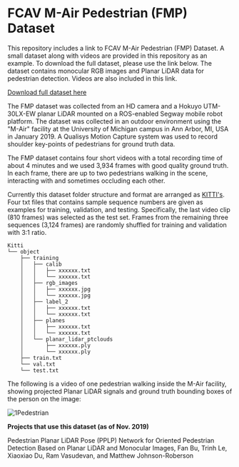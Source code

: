 # FCAV M-Air Pedestrian (FMP) Dataset
This repository includes a link to FCAV M-Air Pedestrian (FMP) Dataset. A small dataset along with videos are provided in this repository as an example. To download the full dataset, please use the link below. The dataset contains monocular RGB images and Planar LiDAR data for pedestrian detection. Videos are also included in this link.

[Download full dataset here](https://drive.google.com/open?id=1vBk0fDZRf3Tq3Wauwry4OiminLXkv7Q-)

The FMP dataset was collected from an HD camera and a Hokuyo UTM-30LX-EW planar LiDAR mounted on a ROS-enabled Segway mobile robot platform. The dataset was collected in an outdoor environment using the "M-Air" facility at the University of Michigan campus in Ann Arbor, MI, USA in January 2019. A Qualisys Motion Capture system was used to record shoulder key-points of pedestrians for ground truth data.

The FMP dataset contains four short videos with a total recording time of about 4 minutes and we used 3,934 frames with good quality ground truth. In each frame, there are up to two pedestrians walking in the scene, interacting with and sometimes occluding each other. 

Currently this dataset folder structure and format are arranged as [KITTI's](http://www.cvlibs.net/datasets/kitti/). Four txt files that contains sample sequence numbers are given as examples for training, validation, and testing. Specifically, the last video clip (810 frames) was selected as the test set. Frames from the remaining three sequences (3,124 frames) are randomly shuffled for training and validation with 3:1 ratio.

```
Kitti
└── object
    ├── training
    │   ├── calib
    │   │   ├── xxxxxx.txt
    │   │   └── xxxxxx.txt
    │   ├── rgb_images
    │   │   ├── xxxxxx.jpg
    │   │   └── xxxxxx.jpg
    │   ├── label_2
    │   │   ├── xxxxxx.txt
    │   │   └── xxxxxx.txt
    │   ├── planes
    │   │   ├── xxxxxx.txt
    │   │   └── xxxxxx.txt
    │   └── planar_lidar_ptclouds
    │       ├── xxxxxx.ply
    │       └── xxxxxx.ply
    ├── train.txt
    └── val.txt
    └── test.txt
```
The following is a video of one pedestrian walking inside the M-Air facility, showing projected Planar LiDAR signals and ground truth bounding boxes of the person on the image:

![1Pedestrian](media/1_pedestrian.gif)


**Projects that use this dataset (as of Nov. 2019)**

Pedestrian Planar LiDAR Pose (PPLP) Network for Oriented Pedestrian Detection Based on Planar LiDAR and Monocular Images, Fan Bu, Trinh Le, Xiaoxiao Du, Ram Vasudevan, and Matthew Johnson-Roberson

